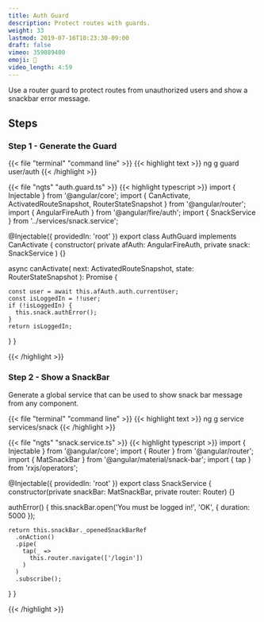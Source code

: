 ```yaml
---
title: Auth Guard
description: Protect routes with guards.
weight: 33
lastmod: 2019-07-16T10:23:30-09:00
draft: false
vimeo: 359089400
emoji: 👮
video_length: 4:59
---
```


Use a router guard to protect routes from unauthorized users and show a snackbar
error message.

## Steps

### Step 1 - Generate the Guard

{{< file "terminal" "command line" >}} {{< highlight text >}} ng g guard
user/auth {{< /highlight >}}

{{< file "ngts" "auth.guard.ts" >}} {{< highlight typescript >}} import {
Injectable } from '@angular/core'; import { CanActivate, ActivatedRouteSnapshot,
RouterStateSnapshot } from '@angular/router'; import { AngularFireAuth } from
'@angular/fire/auth'; import { SnackService } from '../services/snack.service';

@Injectable({ providedIn: 'root' }) export class AuthGuard implements
CanActivate { constructor( private afAuth: AngularFireAuth, private snack:
SnackService ) {}

async canActivate( next: ActivatedRouteSnapshot, state: RouterStateSnapshot ):
Promise<boolean> {

    const user = await this.afAuth.auth.currentUser;
    const isLoggedIn = !!user;
    if (!isLoggedIn) {
      this.snack.authError();
    }
    return isLoggedIn;

} }

{{< /highlight >}}

### Step 2 - Show a SnackBar

Generate a global service that can be used to show snack bar message from any
component.

{{< file "terminal" "command line" >}} {{< highlight text >}} ng g service
services/snack {{< /highlight >}}

{{< file "ngts" "snack.service.ts" >}} {{< highlight typescript >}} import {
Injectable } from '@angular/core'; import { Router } from '@angular/router';
import { MatSnackBar } from '@angular/material/snack-bar'; import { tap } from
'rxjs/operators';

@Injectable({ providedIn: 'root' }) export class SnackService {
constructor(private snackBar: MatSnackBar, private router: Router) {}

authError() { this.snackBar.open('You must be logged in!', 'OK', { duration:
5000 });

    return this.snackBar._openedSnackBarRef
      .onAction()
      .pipe(
        tap(_ =>
          this.router.navigate(['/login'])
        )
      )
      .subscribe();

} }

{{< /highlight >}}
